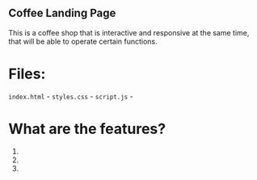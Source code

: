 ## Coffee Landing Page 

This is a coffee shop that is interactive and responsive at the same time, that will be able to operate certain functions. 

# Files:
`index.html`    -
`styles.css`    - 
`script.js`     - 

# What are the features?

1. 
2. 
3. 


